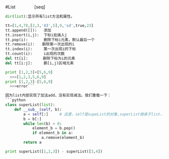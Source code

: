 #List    　　　　[seq]
```python
dir(list):显示所有list方法和属性。

tt=[1,4,78,[2,3,'43',5],9,'sd',true,23]
tt.append([]):   添加
tt.insert(i,j):  下标i处插入j
tt.pop(i):       删除下标i元素，默认最后一个
tt.remove(i):　　删除第一次出现的i
tt.index(i):　　　第一次出现i的下标
tt.count(i):　　　i出现的次数
del tt[i]:　　　　删除下标为i的元素
del tt[i:j]:　　　删[i,j)区域元素

print [1,2,3]+[5,6,9]
  >>>[1,2,3,5,6,9]
print [1,2,3]-[5,6,9]
  >>>error```

因为list内部实现了加法add，没有实现减法。我们重载一下：
```python
class superList(list):
    def __sub__(self, b):
        a = self[:]     # 这里，self是supeList的对象,superList继承于list，利用list[:]方法来表示整个对象。
        b = b[:]        
        while len(b) > 0:
            element_b = b.pop()
            if element_b in a:
                a.remove(element_b)
        return a

print superList([1,2,3]) - superList([3,4])
```